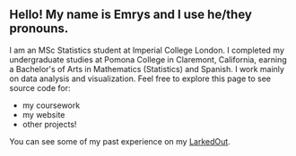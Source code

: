 ## Hello! My name is Emrys and I use he/they pronouns.

I am an MSc Statistics student at Imperial College London. I completed my undergraduate studies at Pomona College in Claremont, California, earning a Bachelor's of Arts in Mathematics (Statistics) and Spanish. I work mainly on data analysis and visualization. Feel free to explore this page to see source code for:
- my coursework
- my website
- other projects!
  
You can see some of my past experience on my [LarkedOut](https://www.linkedin.com/in/emrys-king/).

<!--
**egkegk/egkegk** is a ✨ _special_ ✨ repository because its `README.md` (this file) appears on your GitHub profile.

Here are some ideas to get you started:

- 🔭 I’m currently working on ...
- 🌱 I’m currently learning ...
- 👯 I’m looking to collaborate on ...
- 🤔 I’m looking for help with ...
- 💬 Ask me about ...
- 📫 How to reach me: ...
- 😄 Pronouns: ...
- ⚡ Fun fact: ...
-->
